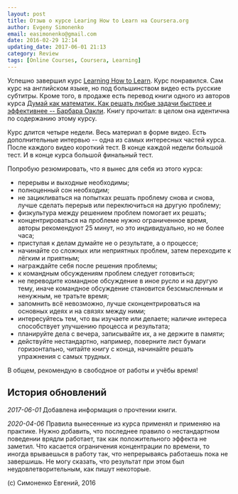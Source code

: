 ```yaml
---
layout: post
title: Отзыв о курсе Learing How to Learn на Coursera.org
author: Evgeny Simonenko
email: easimonenko@gmail.com
date: 2016-02-29 12:14
updating_date: 2017-06-01 21:13
category: Review
tags: [Online Courses, Coursera, Learning]
---
```


Успешно завершил курс
[Learning How to Learn](https://www.coursera.org/learn/learning-how-to-learn).
Курс понравился. Сам курс на английском языке, но под большинством видео есть
русские субтитры. Кроме того, в продаже есть перевод книги одного из авторов
курса [Думай как математик. Как решать любые задачи быстрее и эффективнее --
Барбара Оакли](https://www.ozon.ru/context/detail/id/33253422/). Книгу
прочитал: в целом она идентична по содержанию этому курсу.

<!-- end-of-lead -->

Курс длится четыре недели. Весь материал в форме видео. Есть дополнительные
интервью -- одна из самых интересных частей курса. После каждого видео
короткий тест. В конце каждой недели большой тест. И в конце курса большой
финальный тест.

Попробую резюмировать, что я вынес для себя из этого курса:

- перерывы и выходные необходимы;
- полноценный сон необходим;
- не зацикливаться на попытках решать проблему снова и снова, лучше сделать
  перерыв или переключиться на другую проблему;
- физкультура между решением проблем помогает их решать;
- концентрироваться на проблеме нужно ограниченное время, авторы рекомендуют
  25 минут, но это индивидуально, но не более часа;
- приступая к делам думайте не о результате, а о процессе;
- начинайте со сложных или неприятных проблем, затем переходите
  к лёгким и приятным;
- награждайте себя после решения проблемы;
- к командным обсуждениям проблем следует готовиться;
- не переводите командное обсуждение в иное русло и на другую тему, иначе
  командное обсуждение становится безсмысленным и ненужным, не тратьте время;
- запомнить всё невозможно, лучше сконцентрироваться на основных идеях и на
  связях между ними;
- интересуйтесь тем, что вы изучаете или делаете; наличие интереса
  способствует улучшению процесса и результата;
- планируйте дела с вечера, записывайте их, а не держите в памяти;
- действуйте нестандартно, например, поверните лист бумаги горизонтально,
  читайте книгу с конца, начинайте решать упражнения с самых трудных.

В общем, рекомендую в свободное от работы и учёбы время!

## История обновлений

_2017-06-01_ Добавлена информация о прочтении книги.

_2020-04-06_ Правила вынесенные из курса применял и применяю на практике. Нужно
добавить, что последнее правило о нестандартном поведении врядли работает, так
как положительного эффекта не заметил. Что касается ограничения концентрации по
времени, то иногда врываешься в работу так, что непрерываясь работаешь пока не
завершишь. Не могу сказать, что результат при этом был неудовлетворительным,
как пишут некоторые.

(с) Симоненко Евгений, 2016
